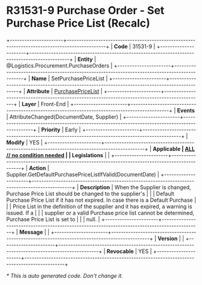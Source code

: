 ﻿---
erp.type: front-end-business-rule
erp.entity: Logistics.Procurement.PurchaseOrders
---

# R31531-9 Purchase Order - Set Purchase Price List (Recalc)
+----------------------+----------------------------------------------------------------------------------------------+
| **Code**             | 31531-9                                                                                      |
+----------------------+----------------------------------------------------------------------------------------------+
| **Entity**           | @Logistics.Procurement.PurchaseOrders                                                        |
+----------------------+----------------------------------------------------------------------------------------------+
| **Name**             | SetPurchasePriceList                                                                         |
+----------------------+----------------------------------------------------------------------------------------------+
| **Attribute**        | [PurchasePriceList](../entities/Logistics.Procurement.PurchaseOrders.md#purchasepricelist)   |
+----------------------+----------------------------------------------------------------------------------------------+
| **Layer**            | Front-End                                                                                    |
+----------------------+----------------------------------------------------------------------------------------------+
| **Events**           | AttributeChanged(DocumentDate, Supplier)                                                     |
+----------------------+----------------------------------------------------------------------------------------------+
| **Priority**         | Early                                                                                        |
+----------------------+----------------------------------------------------------------------------------------------+
| **Modify**           | YES                                                                                          |
+----------------------+----------------------------------------------------------------------------------------------+
| **Applicable         | [ALL // no condition needed](xref:applicable-legislations)                                   |
| Legislations**       |                                                                                              |
+----------------------+----------------------------------------------------------------------------------------------+
| **Action**           | Supplier.GetDefaultPurchasePriceListIfValid(DocumentDate)                                    |
+----------------------+----------------------------------------------------------------------------------------------+
| **Description**      | When the Supplier is changed, Purchase Price List should be changed to the supplier's        |
|                      | Default Purchase Price List if it has not expired. In case there is a Default Purchase       |
|                      | Price List in the definition of the supplier and it has expired, a warning is issued. If a   |
|                      | supplier or a valid Purchase price list cannot be determined, Purchase Price List is set to  |
|                      | null.                                                                                        |
+----------------------+----------------------------------------------------------------------------------------------+
| **Message**          |                                                                                              |
+----------------------+----------------------------------------------------------------------------------------------+
| **Version**          |                                                                                              |
+----------------------+----------------------------------------------------------------------------------------------+
| **Revocable**        | YES                                                                                          |
+----------------------+----------------------------------------------------------------------------------------------+

*\* This is auto generated code. Don't change it.*
